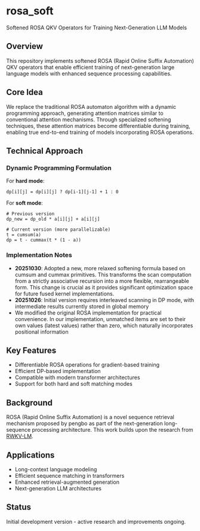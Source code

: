 # rosa_soft
Softened ROSA QKV Operators for Training Next-Generation LLM Models

## Overview
This repository implements softened ROSA (Rapid Online Suffix Automation) QKV operators that enable efficient training of next-generation large language models with enhanced sequence processing capabilities.

## Core Idea
We replace the traditional ROSA automaton algorithm with a dynamic programming approach, generating attention matrices similar to conventional attention mechanisms. Through specialized softening techniques, these attention matrices become differentiable during training, enabling true end-to-end training of models incorporating ROSA operations.

## Technical Approach

### Dynamic Programming Formulation

For **hard mode**:
```
dp[i][j] = dp[i][j] ? dp[i-1][j-1] + 1 : 0
```

For **soft mode**:
```
# Previous version
dp_new = dp_old * a[i][j] + a[i][j]

# Current version (more parallelizable)
t = cumsum(a)
dp = t - cummax(t * (1 - a))
```

### Implementation Notes
- **20251030**: Adopted a new, more relaxed softening formula based on cumsum and cummax primitives. This transforms the scan computation from a strictly associative recursion into a more flexible, rearrangeable form. This change is crucial as it provides significant optimization space for future fused kernel implementations.
- **20251026**: Initial version requires interleaved scanning in DP mode, with intermediate results currently stored in global memory
- We modified the original ROSA implementation for practical convenience. In our implementation, unmatched items are set to their own values (latest values) rather than zero, which naturally incorporates positional information

## Key Features
- Differentiable ROSA operations for gradient-based training
- Efficient DP-based implementation
- Compatible with modern transformer architectures
- Support for both hard and soft matching modes

## Background
ROSA (Rapid Online Suffix Automation) is a novel sequence retrieval mechanism proposed by pengbo as part of the next-generation long-sequence processing architecture. This work builds upon the research from [RWKV-LM](https://github.com/BlinkDL/RWKV-LM/tree/main/RWKV-v8).

## Applications
- Long-context language modeling
- Efficient sequence matching in transformers
- Enhanced retrieval-augmented generation
- Next-generation LLM architectures

## Status
Initial development version - active research and improvements ongoing.

